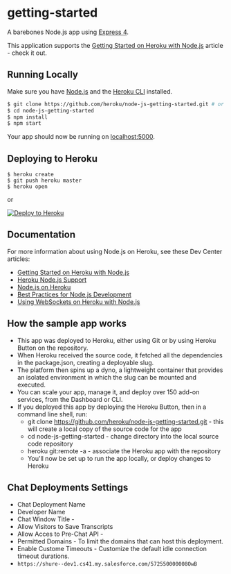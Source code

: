 # getting-started

A barebones Node.js app using [Express 4](http://expressjs.com/).

This application supports the [Getting Started on Heroku with Node.js](https://devcenter.heroku.com/articles/getting-started-with-nodejs) article - check it out.

## Running Locally

Make sure you have [Node.js](http://nodejs.org/) and the [Heroku CLI](https://cli.heroku.com/) installed.

```sh
$ git clone https://github.com/heroku/node-js-getting-started.git # or clone your own fork
$ cd node-js-getting-started
$ npm install
$ npm start
```

Your app should now be running on [localhost:5000](http://localhost:5000/).

## Deploying to Heroku

```
$ heroku create
$ git push heroku master
$ heroku open
```
or

[![Deploy to Heroku](https://www.herokucdn.com/deploy/button.png)](https://heroku.com/deploy)

## Documentation

For more information about using Node.js on Heroku, see these Dev Center articles:

- [Getting Started on Heroku with Node.js](https://devcenter.heroku.com/articles/getting-started-with-nodejs)
- [Heroku Node.js Support](https://devcenter.heroku.com/articles/nodejs-support)
- [Node.js on Heroku](https://devcenter.heroku.com/categories/nodejs)
- [Best Practices for Node.js Development](https://devcenter.heroku.com/articles/node-best-practices)
- [Using WebSockets on Heroku with Node.js](https://devcenter.heroku.com/articles/node-websockets)

## How the sample app works
* This app was deployed to Heroku, either using Git or by using Heroku Button on the repository.
* When Heroku received the source code, it fetched all the dependencies in the package.json, creating a deployable slug.
* The platform then spins up a dyno, a lightweight container that provides an isolated environment in which the slug can be mounted and executed.
* You can scale your app, manage it, and deploy over 150 add-on services, from the Dashboard or CLI.
* If you deployed this app by deploying the Heroku Button, then in a command line shell, run:
    * git clone https://github.com/heroku/node-js-getting-started.git - this will create a local copy of the source code for the app
    * cd node-js-getting-started - change directory into the local source code repository
    * heroku git:remote -a <your-app-name> - associate the Heroku app with the repository
    * You'll now be set up to run the app locally, or deploy changes to Heroku

## Chat Deployments Settings
* Chat Deployment Name
* Developer Name
* Chat Window Title - 
* Allow Visitors to Save Transcripts
* Allow Acces to Pre-Chat API - 
* Permitted Domains - To limit the domains that can host this deployment.
* Enable Custome Timeouts - Customize the default idle connection timeout durations.
* `https://shure--dev1.cs41.my.salesforce.com/572550000008OwB`